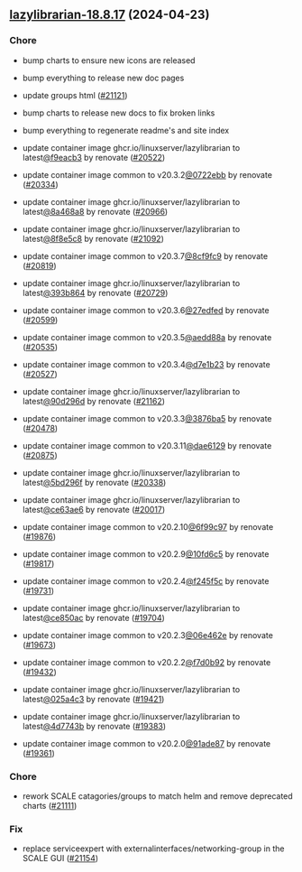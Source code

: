 

## [lazylibrarian-18.8.17](https://github.com/truecharts/charts/compare/lazylibrarian-18.6.0...lazylibrarian-18.8.17) (2024-04-23)

### Chore



- bump charts to ensure new icons are released

- bump everything to release new doc pages

- update groups html ([#21121](https://github.com/truecharts/charts/issues/21121))

- bump charts to release new docs to fix broken links

- bump everything to regenerate readme's and site index

- update container image ghcr.io/linuxserver/lazylibrarian to latest[@f9eacb3](https://github.com/f9eacb3) by renovate ([#20522](https://github.com/truecharts/charts/issues/20522))

- update container image common to v20.3.2[@0722ebb](https://github.com/0722ebb) by renovate ([#20334](https://github.com/truecharts/charts/issues/20334))

- update container image ghcr.io/linuxserver/lazylibrarian to latest[@8a468a8](https://github.com/8a468a8) by renovate ([#20966](https://github.com/truecharts/charts/issues/20966))

- update container image ghcr.io/linuxserver/lazylibrarian to latest[@8f8e5c8](https://github.com/8f8e5c8) by renovate ([#21092](https://github.com/truecharts/charts/issues/21092))

- update container image common to v20.3.7[@8cf9fc9](https://github.com/8cf9fc9) by renovate ([#20819](https://github.com/truecharts/charts/issues/20819))

- update container image ghcr.io/linuxserver/lazylibrarian to latest[@393b864](https://github.com/393b864) by renovate ([#20729](https://github.com/truecharts/charts/issues/20729))

- update container image common to v20.3.6[@27edfed](https://github.com/27edfed) by renovate ([#20599](https://github.com/truecharts/charts/issues/20599))

- update container image common to v20.3.5[@aedd88a](https://github.com/aedd88a) by renovate ([#20535](https://github.com/truecharts/charts/issues/20535))

- update container image common to v20.3.4[@d7e1b23](https://github.com/d7e1b23) by renovate ([#20527](https://github.com/truecharts/charts/issues/20527))

- update container image ghcr.io/linuxserver/lazylibrarian to latest[@90d296d](https://github.com/90d296d) by renovate ([#21162](https://github.com/truecharts/charts/issues/21162))

- update container image common to v20.3.3[@3876ba5](https://github.com/3876ba5) by renovate ([#20478](https://github.com/truecharts/charts/issues/20478))

- update container image common to v20.3.11[@dae6129](https://github.com/dae6129) by renovate ([#20875](https://github.com/truecharts/charts/issues/20875))

- update container image ghcr.io/linuxserver/lazylibrarian to latest[@5bd296f](https://github.com/5bd296f) by renovate ([#20338](https://github.com/truecharts/charts/issues/20338))

- update container image ghcr.io/linuxserver/lazylibrarian to latest[@ce63ae6](https://github.com/ce63ae6) by renovate ([#20017](https://github.com/truecharts/charts/issues/20017))

- update container image common to v20.2.10[@6f99c97](https://github.com/6f99c97) by renovate ([#19876](https://github.com/truecharts/charts/issues/19876))

- update container image common to v20.2.9[@10fd6c5](https://github.com/10fd6c5) by renovate ([#19817](https://github.com/truecharts/charts/issues/19817))

- update container image common to v20.2.4[@f245f5c](https://github.com/f245f5c) by renovate ([#19731](https://github.com/truecharts/charts/issues/19731))

- update container image ghcr.io/linuxserver/lazylibrarian to latest[@ce850ac](https://github.com/ce850ac) by renovate ([#19704](https://github.com/truecharts/charts/issues/19704))

- update container image common to v20.2.3[@06e462e](https://github.com/06e462e) by renovate ([#19673](https://github.com/truecharts/charts/issues/19673))

- update container image common to v20.2.2[@f7d0b92](https://github.com/f7d0b92) by renovate ([#19432](https://github.com/truecharts/charts/issues/19432))

- update container image ghcr.io/linuxserver/lazylibrarian to latest[@025a4c3](https://github.com/025a4c3) by renovate ([#19421](https://github.com/truecharts/charts/issues/19421))

- update container image ghcr.io/linuxserver/lazylibrarian to latest[@4d7743b](https://github.com/4d7743b) by renovate ([#19383](https://github.com/truecharts/charts/issues/19383))

- update container image common to v20.2.0[@91ade87](https://github.com/91ade87) by renovate ([#19361](https://github.com/truecharts/charts/issues/19361))

### Chore



- rework SCALE catagories/groups to match helm and remove deprecated charts ([#21111](https://github.com/truecharts/charts/issues/21111))

### Fix



- replace serviceexpert with externalinterfaces/networking-group in the SCALE GUI ([#21154](https://github.com/truecharts/charts/issues/21154))